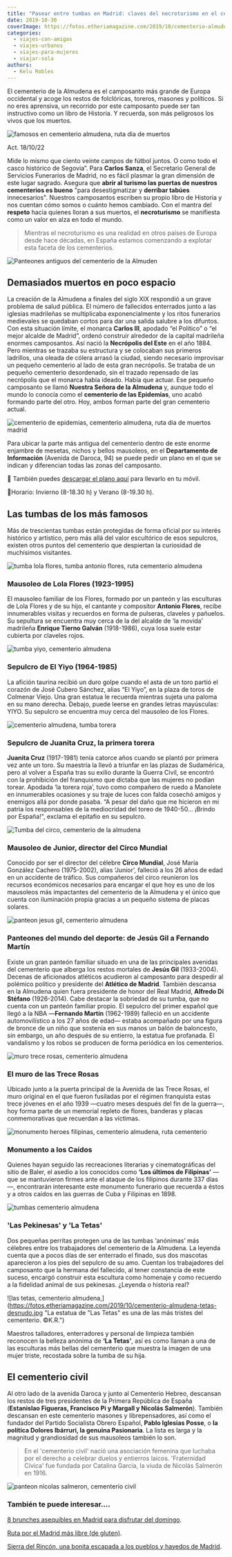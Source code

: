 ```yaml
---
title: "Pasear entre tumbas en Madrid: claves del necroturismo en el cementerio de la Almudena"
date: 2019-10-30
coverImage: https://fotos.etheriamagazine.com/2019/10/cementerio-almudena-tetas-desnudo.jpg
categories: 
  - viajes-con-amigas
  - viajes-urbanos
  - viajes-para-mujeres
  - viajar-sola
authors: 
  - Kelu Robles
---
```


El cementerio de la Almudena es el camposanto más grande de Europa occidental y acoge los restos de folclóricas, toreros, masones y políticos. Si no eres aprensiva, un recorrido por este camposanto puede ser tan instructivo como un libro de Historia. Y recuerda, son más peligrosos los vivos que los muertos.

![famosos en cementerio almudena, ruta dia de muertos](https://fotos.etheriamagazine.com/2019/10/cementerio-almudena-dia-todos-los-santos.jpg "Cementerio de la Almudena, Madrid. © Kelu Robles")

Act. 18/10/22 

Mide lo mismo que ciento veinte campos de fútbol juntos. O como todo el casco histórico 
de Segovia”. Para **Carlos Sanza**, el Secretario General de Servicios Funerarios de 
Madrid, no es fácil plasmar la gran dimensión de este lugar sagrado. Asegura que **abrir 
al turismo las puertas de nuestros cementerios es bueno** "para desestigmatizar y 
**derribar tabúes** innecesarios". Nuestros camposantos escriben su propio libro de 
Historia y nos cuentan cómo somos o cuánto hemos cambiado. Con el mantra del **respeto** 
hacia quienes lloran a sus muertos, el **necroturismo** se manifiesta como un valor en 
alza en todo el mundo. 

> Mientras el necroturismo es una realidad en otros países de Europa desde hace décadas, 
> en España estamos comenzando a explotar esta faceta de los cementerios. 

![Panteones antiguos del cementerio de la Almuden](https://fotos.etheriamagazine.com/2019/10/panteones-antiguos-cementerio-almudena-madrid.jpg "Panteones antiguos del cementerio de la Almudena. © K.R.")

## Demasiados muertos en poco espacio

La creación de la Almudena a finales del siglo XIX respondió a un grave problema de 
salud pública. El número de fallecidos enterrados junto a las iglesias madrileñas se 
multiplicaba exponencialmente y los ritos funerarios medievales se quedaban cortos para 
dar una salida salubre a los difuntos. Con esta situación límite, el monarca **Carlos 
III**, apodado “el Político” o “el mejor alcalde de Madrid”, ordenó construir alrededor 
de la capital madrileña enormes camposantos. Así nació la **Necrópolis del Este** en el 
año 1884. Pero mientras se trazaba su estructura y se colocaban sus primeros ladrillos, 
una oleada de cólera arrasó la ciudad, siendo necesario improvisar un pequeño cementerio 
al lado de esta gran necrópolis. Se trataba de un pequeño cementerio desordenado, sin el 
trazado repensado de las necrópolis que el monarca había ideado. Había que actuar. Ese 
pequeño camposanto se llamó **Nuestra Señora de la Almudena** y, aunque todo el mundo lo 
conocía como el **cementerio de las Epidemias**, uno acabó formando parte del otro. Hoy, 
ambos forman parte del gran cementerio actual. 

![cementerio de epidemias, cementerio almudena, ruta dia de muertos madrid](https://fotos.etheriamagazine.com/2019/10/cementerio-epidemias-almudena-madrid-1.jpg "La puerta más cercana a este ‘Cementerio de Epidemias’ se encuentra en la Avenida Daroca 103, frente al cementerio civil.")

Para ubicar la parte más antigua del cementerio dentro de este enorme enjambre de 
mesetas, nichos y bellos mausoleos, en el **Departamento de Información** (Avenida de 
Daroca, 94) se puede pedir un plano en el que se indican y diferencian todas las zonas 
del camposanto. 

📌 También puedes [descargar el plano 
aquí](https://sfmadrid.es/sites/default/files/plano_cementerio/plano_cementerio_almudena_sfm.pdf) 
para llevarlo en tu móvil. 

📌Horario: Invierno (8-18.30 h) y Verano (8-19.30 h). 

## Las tumbas de los más famosos

Más de trescientas tumbas están protegidas de forma oficial por su interés histórico y 
artístico, pero más allá del valor escultórico de esos sepulcros, existen otros puntos 
del cementerio que despiertan la curiosidad de muchísimos visitantes. 

![tumba lola flores, tumba antonio flores, ruta cementerio almudena](https://fotos.etheriamagazine.com/2019/10/tumba-lola-antonio-cementerio-almudena.jpg "Tumba de Lola y Antonio en el cementerio de la Almudena. © K.R.")

### Mausoleo de Lola Flores (1923-1995)

El mausoleo familiar de los Flores, formado por un panteón y las esculturas de Lola 
Flores y de su hijo, el cantante y compositor **Antonio Flores**, recibe innumerables 
visitas y recuerdos en forma de pulseras, claveles y pañuelos. Su sepultura se encuentra 
muy cerca de la del alcalde de ‘la movida’ madrileña **Enrique Tierno Galván** 
(1918-1986), cuya losa suele estar cubierta por claveles rojos. 

![tumba yiyo, cementerio almudena](https://fotos.etheriamagazine.com/2019/10/tumba-yiyo-cementerio-almudena.jpg "Tumba Yiyo, en el cementerio de la Almudena. © K.R.")

### Sepulcro de El Yiyo (1964-1985)

La afición taurina recibió un duro golpe cuando el asta de un toro partió el corazón de 
José Cubero Sánchez, alias “El Yiyo”, en la plaza de toros de Colmenar Viejo. Una gran 
estatua le recuerda mientras sujeta una paloma en su mano derecha. Debajo, puede leerse 
en grandes letras mayúsculas: YIYO. Su sepulcro se encuentra muy cerca del mausoleo de 
los Flores. 

![cementerio almudena, tumba torera](https://fotos.etheriamagazine.com/2019/10/tumba-torera-cementerio-almudena.jpg "Tumba de la torera, en el cementerio de la Almudena. ©K.R.")

### Sepulcro de Juanita Cruz, la primera torera

**Juanita Cruz** (1917-1981) tenía catorce años cuando se plantó por primera vez ante un 
toro. Su maestría la llevó a triunfar en las plazas de Sudamérica, pero al volver a 
España tras su exilio durante la Guerra Civil, se encontró con la prohibición del 
franquismo que dictaba que las mujeres no podían torear. Apodada ‘la torera roja’, tuvo 
como compañero de ruedo a Manolete en innumerables ocasiones y su traje de luces con 
falda cosechó amigos y enemigos allá por donde pasaba. “A pesar del daño que me hicieron 
en mi patria los responsables de la mediocridad del toreo de 1940-50... ¡Brindo por 
España!", exclama el epitafio en su sepulcro. 

![Tumba del circo, cementerio de la almudena](https://fotos.etheriamagazine.com/2019/10/tumba-circo-cementerio-almudena.jpg "Tumba del circo, en el cementerio de la Almudena. © K.R.")

### Mausoleo de Junior, director del Circo Mundial

Conocido por ser el director del célebre **Circo Mundial**, José María González Cachero 
(1975-2002), alias ‘Junior’, falleció a los 26 años de edad en un accidente de tráfico. 
Sus compañeros del circo reunieron los recursos económicos necesarios para encargar el 
que hoy es uno de los mausoleos más impactantes del cementerio de la Almudena y el único 
que cuenta con iluminación propia gracias a un pequeño sistema de placas solares. 

![panteon jesus gil, cementerio almudena](https://fotos.etheriamagazine.com/2019/10/tumba-panteon-jesus-gil-cementerio-almudena.jpg "Panteón de Jesús Gil, en el cementerio de la Almudena. ©K.R.")

### Panteones del mundo del deporte: de Jesús Gil a Fernando Martín

Existe un gran panteón familiar situado en una de las principales avenidas del 
cementerio que alberga los restos mortales de **Jesús Gil** (1933-2004). Decenas de 
aficionados atléticos acudieron al camposanto para despedir al polémico político y 
presidente del **Atlético de Madrid**. También descansa en la Almudena quien fuera 
presidente de honor del Real Madrid, **Alfredo Di Stéfano** (1926-2014). Cabe destacar 
la sobriedad de su tumba, que no cuenta con un panteón familiar propio. El sepulcro del 
primer español que llegó a la NBA —**Fernando Martín** (1962-1989) falleció en un 
accidente automovilístico a los 27 años de edad— estaba acompañado por una figura de 
bronce de un niño que sostenía en sus manos un balón de baloncesto, sin embargo, un año 
después de su entierro, la estatua fue profanada. El vandalismo y los robos se producen 
de forma periódica en los cementerios. 

![muro trece rosas, cementerio almudena](https://fotos.etheriamagazine.com/2019/10/trece-rosas-cementerio-almudena.jpg "Muro de las Trece Rosas. © K.R.")

### El muro de las Trece Rosas

Ubicado junto a la puerta principal de la Avenida de las Trece Rosas, el muro original 
en el que fueron fusiladas por el régimen franquista estas trece jóvenes en el año 1939 
—cuatro meses después del fin de la guerra—, hoy forma parte de un memorial repleto de 
flores, banderas y placas conmemorativas que recuerdan a las víctimas. 

![monumento heroes filipinas, cementerio almudena, ruta cementerio](https://fotos.etheriamagazine.com/2019/10/tumbas-heroes-filipinas-cuba.jpg "Monumento a los héroes de Filipinas. ©K.R.")

### Monumento a los Caídos

Quienes hayan seguido las recreaciones literarias y cinematográficas del sitio de Baler, 
el asedio a los conocidos como **‘Los últimos de Filipinas’** —que se mantuvieron firmes 
ante el ataque de los filipinos durante 337 días—, encontrarán interesante este 
monumento funerario que recuerda a éstos y a otros caídos en las guerras de Cuba y 
Filipinas en 1898. 

![tumbas cementerio almudena](https://fotos.etheriamagazine.com/2019/10/cementerio-almudena-pekinesas-perros.jpg "Dos perras pekinesas en una tumba del cementerio de la Almudena. © K.R.")

### 'Las Pekinesas' y 'La Tetas'

Dos pequeñas perritas protegen una de las tumbas ‘anónimas’ más célebres entre los 
trabajadores del cementerio de la Almudena. La leyenda cuenta que a pocos días de ser 
enterrado el finado, sus dos mascotas aparecieron a los pies del sepulcro de su amo. 
Cuentan los trabajadores del camposanto que la hermana del fallecido, al tener 
constancia de este suceso, encargó construir esta escultura como homenaje y como 
recuerdo a la fidelidad animal de sus pekinesas. ¿Leyenda o historia real? 

![las tetas, cementerio almudena,](https://fotos.etheriamagazine.com/2019/10/cementerio-almudena-tetas-desnudo.jpg "La estatua de "Las Tetas" es una de las más tristes del cementerio. ©K.R.")

Maestros talladores, enterradores y personal de limpieza también reconocen la belleza 
anónima de **‘La Tetas’**, así es como llaman a una de las esculturas más bellas del 
cementerio que muestra la imagen de una mujer triste, recostada sobre la tumba de su 
hija. 

## El cementerio civil

Al otro lado de la avenida Daroca y junto al Cementerio Hebreo, descansan los restos de 
tres presidentes de la Primera República de España (**Estanislao Figueras, Francisco Pi 
y Margall y Nicolás Salmerón**). También descansan en este cementerio masones y 
librepensadores, así como el fundador del Partido Socialista Obrero Español, **Pablo 
Iglesias Posse**, o **la política Dolores Ibárruri, la genuina Pasionaria**. La lista es 
larga y la magnitud y grandiosidad de sus mausoleos también lo son. 

> En el 'cementerio civil' nació una asociación femenina que luchaba por el derecho a 
> celebrar duelos y entierros laicos. 'Fraternidad Cívica' fue fundada por Catalina 
> García, la viuda de Nicolás Salmerón en 1916. 

![panteon nicolas salmeron, cementerio civil](https://fotos.etheriamagazine.com/2019/10/cementerio-civil-almudena-nicolas-salmeron.jpg "Panteón de Nicolás Salmerón en el cementerio civil de la Almudena. ©K.R.")

### También te puede interesar....

[8 brunches asequibles en Madrid para disfrutar del 
domingo](https://etheriamagazine.com/2020/11/13/brunch-buenos-y-baratos-en-madrid/). 

[Ruta por el Madrid más libre (de 
gluten)](https://etheriamagazine.com/2020/10/02/ruta-madrid-sin-gluten-mejores-restaurantes-pastelerias/). 

[Sierra del Rincón, una bonita escapada a los pueblos y hayedos de 
Madrid](https://etheriamagazine.com/2020/09/15/pueblos-mas-bonitos-y-rutas-en-sierra-del-rincon-madrid/).

